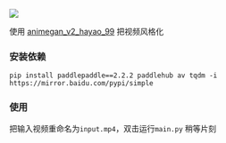 <a href="https://www.murphysec.com/accept?code=14e70d8ae3cc60c21ebff76b70bb05b8&type=1&from=2&t=2" alt="Security Status"><img src="https://www.murphysec.com/platform3/v3/badge/1611414247603470336.svg" /></a>

使用 [animegan_v2_hayao_99](https://www.paddlepaddle.org.cn/hubdetail?name=animegan_v2_hayao_99&en_category=GANs) 把视频风格化

### 安装依赖

`pip install paddlepaddle==2.2.2 paddlehub av tqdm -i https://mirror.baidu.com/pypi/simple`

### 使用

把输入视频重命名为`input.mp4`，双击运行`main.py` 稍等片刻
